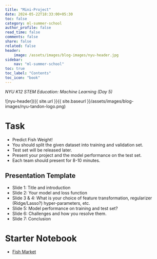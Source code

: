 ```yaml
---
title: "Mini-Project"
date: 2024-05-22T18:33:00+05:30
toc: false
category: ml-summer-school
author_profile: false
read_time: false
comments: false
share: false
related: false
header:
    image: /assets/images/blog-images/nyu-header.jpg
sidebar:
    nav: "ml-summer-school"
toc: true
toc_label: "Contents"
toc_icon: "book"
---
```

*NYU K12 STEM Education: Machine Learning (Day 5)*

![nyu-header]({{ site.url }}{{ site.baseurl }}/assets/images/blog-images/nyu-tandon-logo.png)

# Task
- Predict Fish Weight!
- You should split the given dataset into training and validation set.
- Test set will be released later.
- Present your project and the model performance on the test set.
- Each team should present for 8-10 minutes.

## Presentation Template
- Slide 1: Title and introduction
- Slide 2: Your model and loss function
- Slide 3 & 4: What is your choice of feature transformation, regularizer (Ridge/Lasso?) hyper-parameters, etc.
- Slide 5: Model performance on training and test set? 
- Slide 6: Challenges and how you resolve them.
- Slide 7: Conclusion

# Starter Notebook
- [Fish Market](https://github.com/rugvedmhatre/NYU-ML-2024-Session-1/blob/main/day5/fish_market.ipynb)